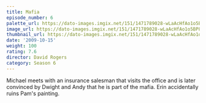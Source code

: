 ```yaml
---
title: Mafia
episode_number: 6
palette_url: https://dato-images.imgix.net/151/1471789028-wLaAcHfAo1o5BP8bs38d26EJadn.jpg?ixlib=rb-1.1.0&ch=DPR%2CWidth&auto=enhance&palette=json
image_url: https://dato-images.imgix.net/151/1471789028-wLaAcHfAo1o5BP8bs38d26EJadn.jpg?ixlib=rb-1.1.0&ch=DPR%2CWidth&auto=compress%2Cformat&w=500
thumbnail_url: https://dato-images.imgix.net/151/1471789028-wLaAcHfAo1o5BP8bs38d26EJadn.jpg?ixlib=rb-1.1.0&ch=DPR%2CWidth&auto=enhance&w=500&h=280&fit=crop&fm=jpg
date: '2009-10-15'
weight: 100
rating: 7.6
director: David Rogers
category: Season 6
---
```


Michael meets with an insurance salesman that visits the office and is later convinced by Dwight and Andy that he is part of the mafia. Erin accidentally ruins Pam's painting.
